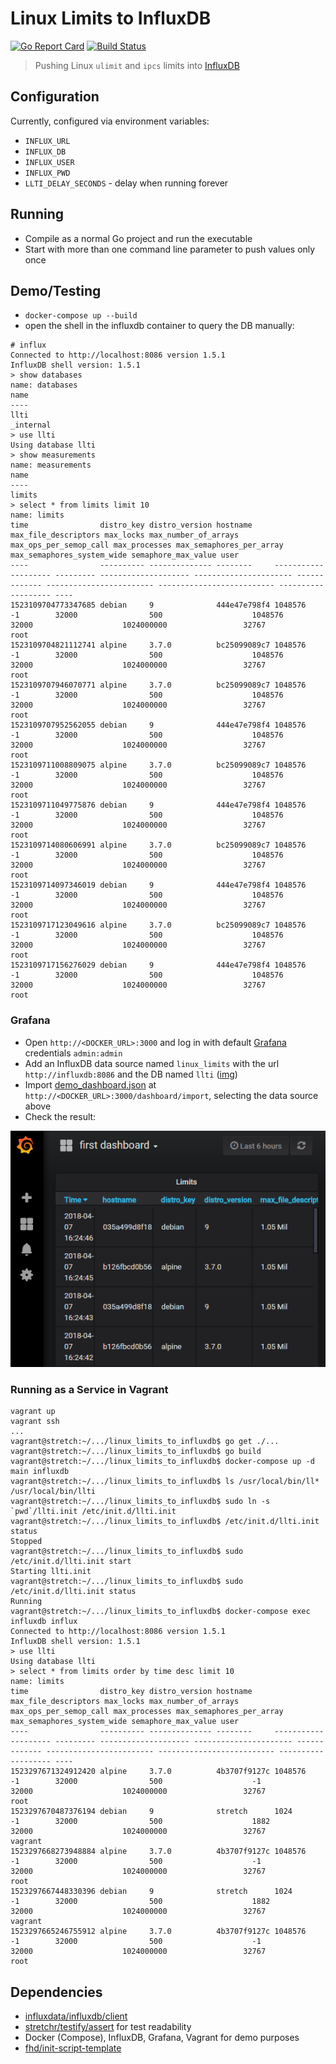 # Linux Limits to InfluxDB

[![Go Report Card](https://goreportcard.com/badge/github.com/d-led/linux_limits_to_influxdb)](https://goreportcard.com/report/github.com/d-led/linux_limits_to_influxdb) [![Build Status](https://travis-ci.org/d-led/linux_limits_to_influxdb.svg?branch=master)](https://travis-ci.org/d-led/linux_limits_to_influxdb)

> Pushing Linux `ulimit` and `ipcs` limits into [InfluxDB](https://www.influxdata.com/)

## Configuration

Currently, configured via environment variables:

- `INFLUX_URL`
- `INFLUX_DB`
- `INFLUX_USER`
- `INFLUX_PWD`
- `LLTI_DELAY_SECONDS` - delay when running forever

## Running

- Compile as a normal Go project and run the executable
- Start with more than one command line parameter to push values only once

## Demo/Testing

- `docker-compose up --build`
- open the shell in the influxdb container to query the DB manually:
```
# influx
Connected to http://localhost:8086 version 1.5.1
InfluxDB shell version: 1.5.1
> show databases
name: databases
name
----
llti
_internal
> use llti
Using database llti
> show measurements
name: measurements
name
----
limits
> select * from limits limit 10
name: limits
time                distro_key distro_version hostname     max_file_descriptors max_locks max_number_of_arrays max_ops_per_semop_call max_processes max_semaphores_per_array max_semaphores_system_wide semaphore_max_value user
----                ---------- -------------- --------     -------------------- --------- -------------------- ---------------------- ------------- ------------------------ -------------------------- ------------------- ----
1523109704773347685 debian     9              444e47e798f4 1048576              -1        32000                500                    1048576       32000                    1024000000                 32767               root
1523109704821112741 alpine     3.7.0          bc25099089c7 1048576              -1        32000                500                    1048576       32000                    1024000000                 32767               root
1523109707946070771 alpine     3.7.0          bc25099089c7 1048576              -1        32000                500                    1048576       32000                    1024000000                 32767               root
1523109707952562055 debian     9              444e47e798f4 1048576              -1        32000                500                    1048576       32000                    1024000000                 32767               root
1523109711008809075 alpine     3.7.0          bc25099089c7 1048576              -1        32000                500                    1048576       32000                    1024000000                 32767               root
1523109711049775876 debian     9              444e47e798f4 1048576              -1        32000                500                    1048576       32000                    1024000000                 32767               root
1523109714080606991 alpine     3.7.0          bc25099089c7 1048576              -1        32000                500                    1048576       32000                    1024000000                 32767               root
1523109714097346019 debian     9              444e47e798f4 1048576              -1        32000                500                    1048576       32000                    1024000000                 32767               root
1523109717123049616 alpine     3.7.0          bc25099089c7 1048576              -1        32000                500                    1048576       32000                    1024000000                 32767               root
1523109717156276029 debian     9              444e47e798f4 1048576              -1        32000                500                    1048576       32000                    1024000000                 32767               root
```

### Grafana

- Open `http://<DOCKER_URL>:3000` and log in with default [Grafana](https://grafana.com/) credentials `admin:admin`
- Add an InfluxDB data source named `linux_limits` with the url `http://influxdb:8086` and the DB named `llti` ([img](demo/datasources.png))
- Import [demo_dashboard.json](demo/demo_dashboard.json) at `http://<DOCKER_URL>:3000/dashboard/import`, selecting the data source above
- Check the result:

![table results in grafana](demo/table.png)

### Running as a Service in Vagrant

```
vagrant up
vagrant ssh
...
vagrant@stretch:~/.../linux_limits_to_influxdb$ go get ./...
vagrant@stretch:~/.../linux_limits_to_influxdb$ go build
vagrant@stretch:~/.../linux_limits_to_influxdb$ docker-compose up -d main influxdb
vagrant@stretch:~/.../linux_limits_to_influxdb$ ls /usr/local/bin/ll*
/usr/local/bin/llti
vagrant@stretch:~/.../linux_limits_to_influxdb$ sudo ln -s `pwd`/llti.init /etc/init.d/llti.init
vagrant@stretch:~/.../linux_limits_to_influxdb$ /etc/init.d/llti.init status
Stopped
vagrant@stretch:~/.../linux_limits_to_influxdb$ sudo /etc/init.d/llti.init start
Starting llti.init
vagrant@stretch:~/.../linux_limits_to_influxdb$ sudo /etc/init.d/llti.init status
Running
vagrant@stretch:~/.../linux_limits_to_influxdb$ docker-compose exec influxdb influx
Connected to http://localhost:8086 version 1.5.1
InfluxDB shell version: 1.5.1
> use llti
Using database llti
> select * from limits order by time desc limit 10
name: limits
time                distro_key distro_version hostname     max_file_descriptors max_locks max_number_of_arrays max_ops_per_semop_call max_processes max_semaphores_per_array max_semaphores_system_wide semaphore_max_value user
----                ---------- -------------- --------     -------------------- --------- -------------------- ---------------------- ------------- ------------------------ -------------------------- ------------------- ----
1523297671324912420 alpine     3.7.0          4b3707f9127c 1048576              -1        32000                500                    -1            32000                    1024000000                 32767               root
1523297670487376194 debian     9              stretch      1024                 -1        32000                500                    1882          32000                    1024000000                 32767               vagrant
1523297668273948884 alpine     3.7.0          4b3707f9127c 1048576              -1        32000                500                    -1            32000                    1024000000                 32767               root
1523297667448330396 debian     9              stretch      1024                 -1        32000                500                    1882          32000                    1024000000                 32767               vagrant
1523297665246755912 alpine     3.7.0          4b3707f9127c 1048576              -1        32000                500                    -1            32000                    1024000000                 32767               root
```

## Dependencies

- [influxdata/influxdb/client](https://github.com/influxdata/influxdb/tree/master/client)
- [stretchr/testify/assert](https://github.com/stretchr/testify/tree/master/assert) for test readability
- Docker (Compose), InfluxDB, Grafana, Vagrant for demo purposes
- [fhd/init-script-template](https://github.com/fhd/init-script-template)
